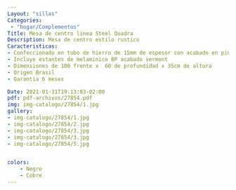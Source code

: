 ```yaml
---
Layout: "sillas"
Categories:
 - "hogar/Complementos"
Title: Mesa de centro linea Steel Quadra 
Description: Mesa de centro estilo rustico 
Caracteristicas: 
- Confeccionado en tubo de hierro de 15mm de espesor con acabado en pintura epoxi 
- Incluye estantes de melaminico BP acabado vermont
- Dimensiones de 100 frente x  60 de profundidad x 35cm de altura
- Origen Brasil 
- Garantia 6 meses

Date: 2021-01-31T19:13:03-02:00
pdf: pdf-archivos/27854.pdf
img: img-catalogo/27854/1.jpg
gallery: 
- img-catalogo/27854/1.jpg
- img-catalogo/27854/2.jpg
- img-catalogo/27854/3.jpg
- img-catalogo/27854/3.jpg
- img-catalogo/27854/5.jpg


colors:
    - Negro
    - Cobre
---
```

